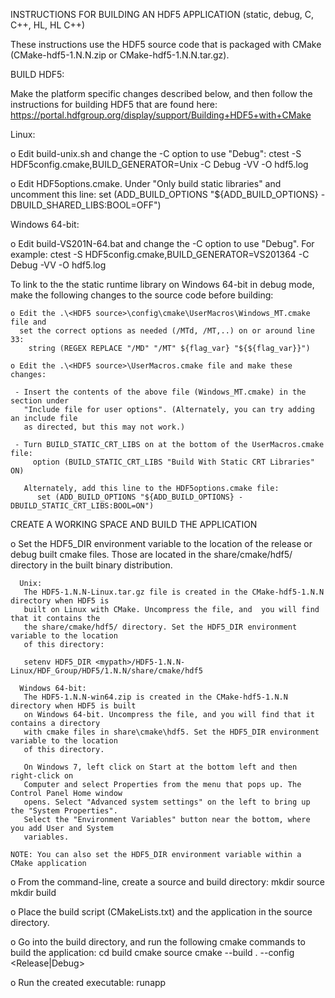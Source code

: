 INSTRUCTIONS FOR BUILDING AN HDF5 APPLICATION
(static, debug, C, C++, HL, HL C++)

These instructions use the HDF5 source code that is packaged with CMake
(CMake-hdf5-1.N.N.zip or CMake-hdf5-1.N.N.tar.gz).

BUILD HDF5:

 Make the platform specific changes described below, and then follow the instructions
 for building HDF5 that are found here:
   https://portal.hdfgroup.org/display/support/Building+HDF5+with+CMake

 Linux: 

   o Edit build-unix.sh and change the -C option to use "Debug":
      ctest -S HDF5config.cmake,BUILD_GENERATOR=Unix -C Debug -VV -O hdf5.log

   o Edit HDF5options.cmake. Under "Only build static libraries" and uncomment this line:
      set (ADD_BUILD_OPTIONS "${ADD_BUILD_OPTIONS} -DBUILD_SHARED_LIBS:BOOL=OFF")

  Windows 64-bit:

   o Edit build-VS201N-64.bat and change the -C option to use "Debug". For example:
       ctest -S HDF5config.cmake,BUILD_GENERATOR=VS201364 -C Debug -VV -O hdf5.log

   To link to the the static runtime library on Windows 64-bit in debug mode, make the following
   changes to the source code before building:
    
    o Edit the .\<HDF5 source>\config\cmake\UserMacros\Windows_MT.cmake file and
      set the correct options as needed (/MTd, /MT,..) on or around line 33:
        string (REGEX REPLACE "/MD" "/MT" ${flag_var} "${${flag_var}}")
   
    o Edit the .\<HDF5 source>\UserMacros.cmake file and make these changes:

     - Insert the contents of the above file (Windows_MT.cmake) in the section under 
       "Include file for user options". (Alternately, you can try adding an include file
       as directed, but this may not work.)
   
     - Turn BUILD_STATIC_CRT_LIBS on at the bottom of the UserMacros.cmake file:
         option (BUILD_STATIC_CRT_LIBS "Build With Static CRT Libraries" ON)

       Alternately, add this line to the HDF5options.cmake file:
          set (ADD_BUILD_OPTIONS "${ADD_BUILD_OPTIONS} -DBUILD_STATIC_CRT_LIBS:BOOL=ON")


CREATE A WORKING SPACE AND BUILD THE APPLICATION

  o Set the HDF5_DIR environment variable to the location of the release or debug built cmake files.
    Those are located in the share/cmake/hdf5/ directory in the built binary distribution.

      Unix:
       The HDF5-1.N.N-Linux.tar.gz file is created in the CMake-hdf5-1.N.N directory when HDF5 is
       built on Linux with CMake. Uncompress the file, and  you will find that it contains the 
       the share/cmake/hdf5/ directory. Set the HDF5_DIR environment variable to the location
       of this directory:

       setenv HDF5_DIR <mypath>/HDF5-1.N.N-Linux/HDF_Group/HDF5/1.N.N/share/cmake/hdf5

      Windows 64-bit:
       The HDF5-1.N.N-win64.zip is created in the CMake-hdf5-1.N.N directory when HDF5 is built
       on Windows 64-bit. Uncompress the file, and you will find that it contains a directory
       with cmake files in share\cmake\hdf5. Set the HDF5_DIR environment variable to the location
       of this directory. 

       On Windows 7, left click on Start at the bottom left and then right-click on
       Computer and select Properties from the menu that pops up. The Control Panel Home window
       opens. Select "Advanced system settings" on the left to bring up the "System Properties".
       Select the "Environment Variables" button near the bottom, where you add User and System
       variables. 

    NOTE: You can also set the HDF5_DIR environment variable within a CMake application

  o From the command-line, create a source and build directory:
       mkdir source
       mkdir build

  o  Place the build script (CMakeLists.txt) and the application in the source directory.

  o  Go into the build directory, and run the following cmake commands to build the application:
       cd build
       cmake source
       cmake --build . --config <Release|Debug>

  o  Run the created executable: runapp